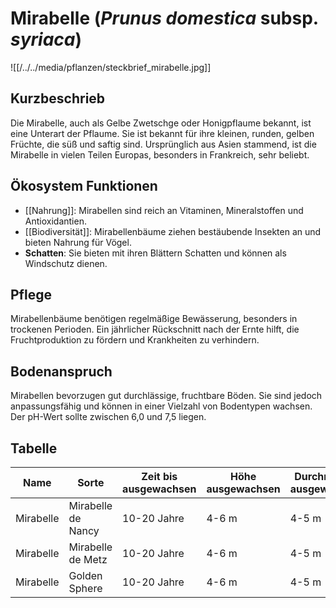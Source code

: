 ---
---

# Mirabelle (*Prunus domestica* subsp. *syriaca*)

![[/../../media/pflanzen/steckbrief_mirabelle.jpg]]

## Kurzbeschrieb

Die Mirabelle, auch als Gelbe Zwetschge oder Honigpflaume bekannt, ist eine Unterart der Pflaume. Sie ist bekannt für ihre kleinen, runden, gelben Früchte, die süß und saftig sind. Ursprünglich aus Asien stammend, ist die Mirabelle in vielen Teilen Europas, besonders in Frankreich, sehr beliebt.

## Ökosystem Funktionen

- [[Nahrung]]: Mirabellen sind reich an Vitaminen, Mineralstoffen und Antioxidantien.
- [[Biodiversität]]: Mirabellenbäume ziehen bestäubende Insekten an und bieten Nahrung für Vögel.
- **Schatten**: Sie bieten mit ihren Blättern Schatten und können als Windschutz dienen.

## Pflege

Mirabellenbäume benötigen regelmäßige Bewässerung, besonders in trockenen Perioden. Ein jährlicher Rückschnitt nach der Ernte hilft, die Fruchtproduktion zu fördern und Krankheiten zu verhindern.

## Bodenanspruch

Mirabellen bevorzugen gut durchlässige, fruchtbare Böden. Sie sind jedoch anpassungsfähig und können in einer Vielzahl von Bodentypen wachsen. Der pH-Wert sollte zwischen 6,0 und 7,5 liegen.

## Tabelle

| Name | Sorte | Zeit bis ausgewachsen | Höhe ausgewachsen | Durchmesser ausgewachsen | Wasseranspruch (1-5) | Lichtanspruch (1-5) | Bodenanspruch (1-5) | pH-Wert | Ertrag | Arbeitsaufwand (Stunden/Jahr) | Schwierigkeitsgrad (1-5) | Wasseraufnahme (mm/Tag) | Blütezeit | Vegetationszeit | Erntezeit | Pflanzzeitpunkt | Typizität | Frostresistenz (1-5) | Einheimisch (Schweiz) | Invasiv (Schweiz) | Propagation | Saatgutgetreu (true to seed) |
|------|-------|-----------------------|--------------------|------------------------|---------------------|-------------------|-------------------|---------|-------|----------------------------|----------------------|----------------------|---------|----------------|----------|----------------|----------|------------------|------------------|----------------|------------|-----------------------------|
| Mirabelle | Mirabelle de Nancy | 10-20 Jahre | 4-6 m | 4-5 m | 3 | 4 | 3 | 6.5 | Hoch | 5-10 | 2 | 4-6 mm | Frühling | Frühling bis Herbst | Spätsommer | Herbst | Baum | 4 | [x] | [ ] | Stecklinge | [ ] |
| Mirabelle | Mirabelle de Metz | 10-20 Jahre | 4-6 m | 4-5 m | 3 | 4 | 3 | 6.3 | Hoch | 5-10 | 2 | 4-6 mm | Frühling | Frühling bis Herbst | Spätsommer | Herbst | Baum | 4 | [x] | [ ] | Stecklinge | [ ] |
| Mirabelle | Golden Sphere | 10-20 Jahre | 4-6 m | 4-5 m | 3 | 4 | 3 | 6.2 | Hoch | 5-10 | 2 | 4-6 mm | Frühling | Frühling bis Herbst | Spätsommer | Herbst | Baum | 4 | [x] | [ ] | Stecklinge | [ ] |
